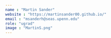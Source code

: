 ```yaml
---
name : "Martin Sander"
website : "https://martinsander00.github.io/"
email : "msanderh@seas.upenn.edu"
role: "ugrad"
image : "MartinS.png"
---
```

